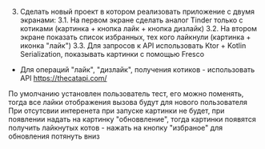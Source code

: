 3. Сделать новый проект в котором реализовать приложение с двумя экранами:
3.1. На первом экране сделать аналог Tinder только с котиками (картинка + кнопка лайк + кнопка дизлайк)
3.2. На втором экране показать список избранных, тех кого лайкнули (картинка + иконка "лайк") 
3.3. Для запросов к API использовать Ktor + Kotlin Serialization, показывать картинки с помощью Fresco

- Для операций "лайк", "дизлайк", получения котиков - использовать API https://thecatapi.com/

По умолчанию установлен пользователь тест, его можно поменять, тогда все лайки отображения вызова будут для нового пользователя
При отсутсвии интеренета при запуске картинки не будет, при появлении надать на картинку "обноввление", тогда картинки появятся
получить лайкнутых котов - нажать на кнопку "избраное"
для обновления потянуть вниз
